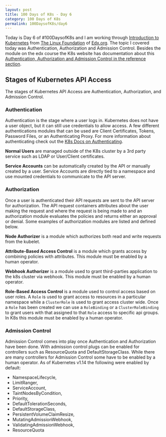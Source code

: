 ```yaml
---
layout: post
title: 100 Days of K8s - Day 6
category: 100 Days of K8s
permalink: 100DaysofK8s/day6
---
```


Today is Day 6 of #100DaysofK8s and I am working through [Introduction to Kubernetes](https://www.edx.org/course/introduction-to-kubernetes) from [The Linux Foundation](www.linuxfoundation.org/‎
) of [Edx.org](https://edx.org). The topic I covered today was Authentication, Authorization and Admission Control. Besides the module on the edx course the K8s website has documentation about this [Authentication, Authorization and Admission Control in the reference section](https://kubernetes.io/docs/reference/access-authn-authz/).

## Stages of Kubernetes API Access
The stages of Kubernetes API Access are Authentication, Authorization, and Admission Control.

### Authentication
Authentication is the stage where a user logs in. Kubernetes does not have a user object, but it can still use credentials to allow access. A few different authentications modules that can be used are Client Certificates, Tokens, Password Files, or an Authenticating Proxy. For more information about authenticating check out the [K8s Docs on Authenticating](https://kubernetes.io/docs/reference/access-authn-authz/authentication/#authentication-strategies).

**Normal Users** are managed outside of the K8s cluster by a 3rd party service such as LDAP or User/Client certificates.

**Service Accounts** can be automatically created by the API or manually created by a user. Service Accounts are directly tied to a namespace and use mounted credentials to communicate to the API server.

### Authorization
Once a user is authenticated their API requests are sent to the API server for authorization. The API request containers attributes about the user making the request and where the request is being made to and an authorization module evaluates the policies and returns either an approval or denial. Some examples of authorization modules are listed and defined below.

**Node Authorizer** is a module which authorizes both read and write requests from the kubelet.

**Attribute-Based Access Control** is a module which grants access by combining policies with attributes.  This module must be enabled by a human operator.

**Webhook Authorizer** is a module used to grant third-parties application to the k8s cluster via webhook. This module must be enabled by a human operator.

**Role-Based Access Control** is a module used to control access based on user roles. A `Role` is used to grant access to resources in a particular namespace while a `ClusterRole` is used to grant access cluster wide. Once a `Role` has been created we can use a `RoleBinding` or a `ClusterRoleBinding` to grant users with that assigned to that `Role` access to specific api groups. In K8s this module must be enabled by a human operator.

### Admission Control
Admission Control comes into play once Authentication and Authorization have been done. With admission control plugs can be enabled for controllers such as ResourceQuota and DefaultStorageClass. While there are many controllers for Admission Control some have to be enabled by a human operator. As of Kubernetes v1.14 the following were enabled by default:

* NamespaceLifecycle,
* LimitRanger,
* ServiceAccount,
* TaintNodesByCondition,
* Priority,
* DefaultTolerationSeconds,
* DefaultStorageClass,
* PersistentVolumeClaimResize,
* MutatingAdmissionWebhook,
* ValidatingAdmissionWebhook,
* ResourceQuota
